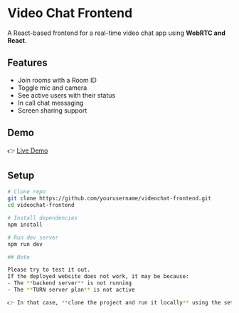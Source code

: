 # Video Chat Frontend  

A React-based frontend for a real-time video chat app using **WebRTC and React**.  

## Features  
- Join rooms with a Room ID  
- Toggle mic and camera  
- See active users with their status  
- In call chat messaging  
- Screen sharing support  

## Demo  
👉 [Live Demo](https://videochat-two.vercel.app/)  

## Setup  
```bash
# Clone repo
git clone https://github.com/yourusername/videochat-frontend.git
cd videochat-frontend

# Install dependencies
npm install

# Run dev server
npm run dev

## Note  

Please try to test it out.  
If the deployed website does not work, it may be because:  
- The **backend server** is not running  
- The **TURN server plan** is not active  

👉 In that case, **clone the project and run it locally** using the setup steps above.  
